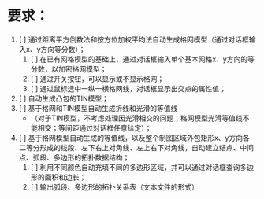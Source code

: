 # 要求：
1. [ ] 通过距离平方倒数法和按方位加权平均法自动生成格网模型（通过对话框输入x、y方向等分数）；
   1. [ ] 在已有网格模型的基础上，通过对话框输入单个基本网格x、y方向的等分数，以加密格网模型；
   2. [ ] 通过开关按钮，可以显示或不显示格网；
   3. [ ] 通过鼠标选中一纵一横格网线，对话框显示出交点的属性值；
2. [ ] 自动生成凸包的TIN模型；
3. [ ] 基于格网和TIN模型自动生成折线和光滑的等值线
   * （对于TIN模型，不考虑处理因光滑相交的问题；格网模型光滑等值线不能相交；等间距通过对话框任意给定）；
4. [ ] 基于格网模型自动生成的等值线，以及整个制图区域外包矩形x、y方向各二等分形成的线段、左下右上对角线、左上右下对角线，自动建立结点、中间点、弧段、多边形的拓扑数据结构；
   1. [ ] 利用不同颜色自动充填不同的多边形区域，并可以通过对话框查询多边形的面积和边长；
   2. [ ] 输出弧段、多边形的拓扑关系表（文本文件的形式）
